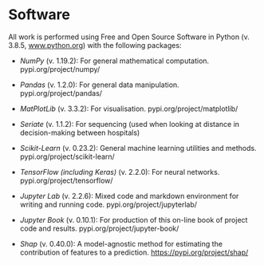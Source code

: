 # Software

All work is performed using Free and Open Source Software in Python (v. 3.8.5, www.python.org) with the following packages:

* *NumPy* (v. 1.19.2): For general mathematical computation. pypi.org/project/numpy/

* *Pandas* (v. 1.2.0): For general data manipulation. pypi.org/project/pandas/

* *MatPlotLib* (v. 3.3.2): For visualisation. pypi.org/project/matplotlib/

* *Seriate* (v. 1.1.2): For sequencing (used when looking at distance in decision-making between hospitals)

* *Scikit-Learn* (v. 0.23.2): General machine learning utilities and methods. pypi.org/project/scikit-learn/

* *TensorFlow (including Keras)* (v. 2.2.0): For neural networks. pypi.org/project/tensorflow/

* *Jupyter Lab* (v. 2.2.6): Mixed code and markdown environment for writing and running code. pypi.org/project/jupyterlab/

* *Jupyter Book* (v. 0.10.1): For production of this on-line book of project code and results. pypi.org/project/jupyter-book/

* *Shap* (v. 0.40.0): A model-agnostic method for estimating the contribution of features to a prediction. https://pypi.org/project/shap/
